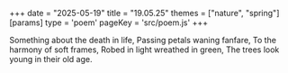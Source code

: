 +++
date = "2025-05-19"
title = "19.05.25"
themes = ["nature", "spring"]
[params]
  type = 'poem'
  pageKey = 'src/poem.js'
+++

Something about the death in life,
Passing petals waning fanfare,
To the harmony of soft frames,
Robed in light wreathed in green,
The trees look young in their old age.
